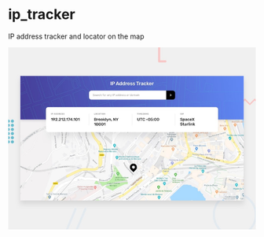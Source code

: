 # ip_tracker
IP address tracker and locator on the map

<img src="https://github.com/horler408/ip_tracker/blob/gh-pages/assets/desktop-preview.jpg" />
